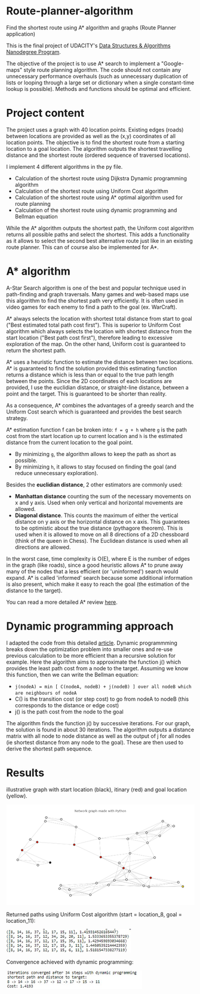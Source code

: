 # Route-planner-algorithm
Find the shortest route using A* algorithm and graphs (Route Planner application)

This is the final project of UDACITY's [Data Structures & Algorithms Nanodegree Program](https://www.udacity.com/course/data-structures-and-algorithms-nanodegree--nd256).

The objective of the project is to use A* search to implement a "Google-maps" style route planning algorithm. The code should not contain any unnecessary performance overhauls (such as unnecessary duplication of lists or looping through a large set or dictionary when a single constant-time lookup is possible). Methods and functions should be optimal and efficient. 

# Project content

The project uses a graph with 40 location points. Existing edges (roads) between locations are provided as well as the (x,y) coordinates of all location points.
The objective is to find the shortest route from a starting location to a goal location.
The algorithm outputs the shortest travelling distance and the shortest route (ordered sequence of traversed locations).


I implement 4 different algorithms in the py file.
- Calculation of the shortest route using Dijkstra Dynamic programming algorithm
- Calculation of the shortest route using Uniform Cost algorithm
- Calculation of the shortest route using A* optimal algorithm used for route planning
- Calculation of the shortest route using dynamic programming and Bellman equation 

While the A* algorithm outputs the shortest path, the Uniform cost algorithm returns all possible paths and select the shortest. This adds a functionality as it allows to select the second best alternative route just like in an existing route planner. This can of course also be implemented for A*.

# A* algorithm

A-Star Search algorithm is one of the best and popular technique used in path-finding and graph traversals. Many games and web-based maps use this algorithm to find the shortest path very efficiently. It is often used in video games for each enemy to find a path to the goal (ex. WarCraft).

A* always selects the location with shortest total distance from start to goal ("Best estimated total path cost first"). This is superior to Uniform Cost algorithm which always selects the location with shortest distance from the start location ("Best path cost first"), therefore leading to excessive exploration of the map. On the other hand, Uniform cost is guaranteed to return the shortest path.

A* uses a heuristic function to estimate the distance between two locations. A* is guaranteed to find the solution provided this estimating function returns a distance which is less than or equal to the true path length between the points. Since the 2D coordinates of each locations are provided, I use the euclidian distance, or straight-line distance, between a point and the target. This is guaranteed to be shorter than reality.

As a consequence, A* combines the advantages of a greedy search and the Uniform Cost search which is guaranteed and provides the best search strategy.

A* estimation function f can be broken into: `f = g + h` where `g` is the path cost from the start location up to current location and `h` is the estimated distance from the current location to the goal point.
- By minimizing `g`, the algorithm allows to keep the path as short as possible.
- By minimizing `h`, it allows to stay focused on finding the goal (and reduce unnecessary exploration).

Besides the **euclidian distance**, 2 other estimators are commonly used:
- **Manhattan distance** counting the sum of the necessary movements on x and y axis. Used when only vertical and horizontal movements are allowed.
- **Diagonal distance**. This counts the maximum of either the vertical distance on y axis or the horizontal distance on x axis. This guarantees to be optimistic about the true distance (pythagore theorem). This is used when it is allowed to move on all 8 directions of a 2D chessboard (think of the queen in Chess).
The Euclidean distance is used when all directions are allowed.

In the worst case, time complexity is O(E), where E is the number of edges in the graph (like roads), since a good heuristic allows A* to prune away many of the nodes that a less efficient (or 'uninformed') search would expand. A* is called 'informed' search because some additional information is also present, which make it easy to reach the goal (the estimation of the distance to the target).

You can read a more detailed A* review [here](https://www.geeksforgeeks.org/a-search-algorithm/).

# Dynamic programming approach

I adapted the code from this detailed [article](https://python.quantecon.org/short_path.html).
Dynamic programmming breaks down the optimization problem into smaller ones and re-use previous calculation to be more efficient than a recursive solution for example. Here the algorithm aims to approximate the function j() which provides the least path cost from a node to the target. Assuming we know this function, then we can write the Bellman equation:
- `j(nodeA) = min [ C(nodeA, nodeB) + j(nodeB) ] over all nodeB which are neighbours of nodeA`
- C() is the transition cost (or step cost) to go from nodeA to nodeB (this corresponds to the distance or edge cost)
- j() is the path cost from the node to the goal

The algorithm finds the function j() by successive iterations. For our graph, the solution is found in about 30 iterations.
The algorithm outputs a distance matrix with all node to node distance as well as the output of j for all nodes (ie shortest distance from any node to the goal). These are then used to derive the shortest path sequence.


# Results

illustrative graph with start location (black), itinary (red) and goal location (yellow).

![](asset/newplot.png)

Returned paths using Uniform Cost algorithm (start = location_8, goal = location_11):

![](asset/paths_uniformCost.jpg)

Convergence achieved with dynamic programming:

![](asset/DP.jpg)
